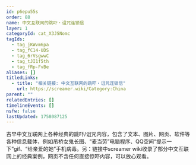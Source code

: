 ```yaml
---
id: p6epu55s
order: 88
name: 中文互联网的跳吓・诅咒连锁信
layer: 1
categoryId: cat_X3JSNomc
tagIds:
  - tag_jKWvm6pa
  - tag_fC14-UDS
  - tag_6rVsgwwC
  - tag_tJI1f5th
  - tag_fRp-FvBe
aliases: []
titledLinks:
  - title: "相关链接: 中文互联网的跳吓・诅咒连锁信"
    url: https://screamer.wiki/Category:China
parent: ""
relatedEntries: []
timelineEvents: []
nsfw: false
lastUpdated: 1758087125
---
```


古早中文互联网上各种经典的跳吓/诅咒内容，包含了文本、图片、网页、软件等各种信息载体，例如吊桥女鬼长图、“麦当劳”电脑程序、QQ空间“提示一下”gif、“给亲爱的她”手机病毒。另：链接中screamer wiki收录了部分中文互联网上的经典案例，网页不含任何直接惊吓内容，可以放心观看。